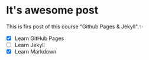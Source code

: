 # It's awesome post
This is firs post of this course "Github Pages & Jekyll".:sparkles:

- [x] Learn GitHub Pages
- [ ] Learn Jekyll
- [x] Learn Markdown
